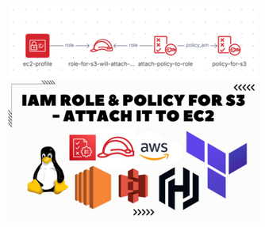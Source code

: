 ![image alt](https://github.com/AdhmAbdein/IAM-role-policy-for-s3---attach-it-to-EC2/blob/058ec5c93b891e3b6ed14bf9a4862cb0788f567b/diagram.png)
![image alt](https://github.com/AdhmAbdein/IAM-role-policy-for-s3---attach-it-to-EC2/blob/058ec5c93b891e3b6ed14bf9a4862cb0788f567b/image.png)

